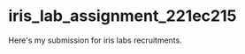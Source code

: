 # iris_lab_assignment_221ec215
Here's my submission for iris labs recruitments.

<img src=""></img>
